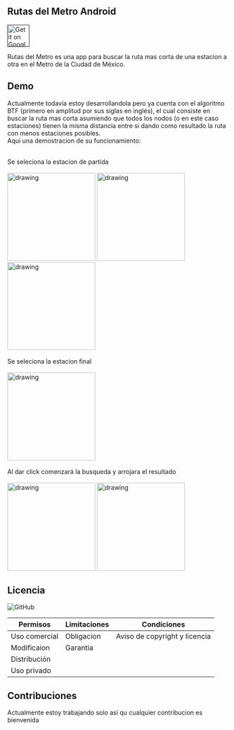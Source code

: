 
## Rutas del Metro Android

<a href=''><img alt='Get it on Google Play' src='https://play.google.com/intl/en_us/badges/images/generic/en_badge_web_generic.png' height="50px"/></a>

Rutas del Metro es una app para buscar la ruta mas corta de una estacion a otra en el Metro de la Ciudad de México.

  
## Demo

Actualmente todavía estoy desarrollandola pero ya cuenta con el algoritmo BTF (primero en amplitud por sus siglas en inglés), el cual consiste en buscar
la ruta mas corta asumiendo que todos los nodos (o en este caso estaciones) tienen la misma distancia entre si dando como resultado la ruta con menos estaciones posibles.<br>Aqui una demostracion de su funcionamiento:

<br> Se seleciona la estacion de partida <br><br>
<img src="https://github.com/MarvinGC/Rutas-del-Metro/blob/master/recursos/Capturas/captura1.png" alt="drawing" width="200"/>
<img src="https://github.com/MarvinGC/Rutas-del-Metro/blob/master/recursos/Capturas/captura2.png" alt="drawing" width="200"/>
<img src="https://github.com/MarvinGC/Rutas-del-Metro/blob/master/recursos/Capturas/captura3.png" alt="drawing" width="200"/><br>
<br> Se seleciona la estacion final <br><br>
<img src="https://github.com/MarvinGC/Rutas-del-Metro/blob/master/recursos/Capturas/captura4.png" alt="drawing" width="200"/><br>
<br>Al dar click comenzará la busqueda y arrojara el resultado<br><br>
<img src="https://github.com/MarvinGC/Rutas-del-Metro/blob/master/recursos/Capturas/captura5.png" alt="drawing" width="200"/>
<img src="https://github.com/MarvinGC/Rutas-del-Metro/blob/master/recursos/Capturas/captura6.png" alt="drawing" width="200"/><br>

  
## Licencia

![GitHub](https://img.shields.io/github/license/MarvinGC/Rutas-del-Metro)

| Permisos        | Limitaciones | Condiciones                  |
|-----------------|--------------|------------------------------|
| Uso comercial   | Obligacion   | Aviso de copyright y licencia|
| Modificaion     | Garantia     |                              |
| Distribución    |              |                              |
| Uso privado     |              |                              |

## Contribuciones

Actualmente estoy trabajando solo así qu cualquier contribucion es bienvenida 

  
